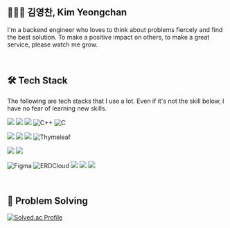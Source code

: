 ## 🏃🏻‍♂️ 김영찬, Kim Yeongchan </span>
I'm a backend engineer who loves to think about problems fiercely and find the best solution. To make a positive impact on others, to make a great service, please watch me grow.

<br>

## 🛠️ Tech Stack
The following are tech stacks that I use a lot. Even if it's not the skill below, I have no fear of learning new skills.

<img src="https://img.shields.io/badge/Java-007396?style=flat-square&logo=OpenJDK&logoColor=white"/> <img src="https://img.shields.io/badge/Spring-6DB33F?style=flat-square&logo=Spring&logoColor=white"/> <img src="https://img.shields.io/badge/Spring%20Boot-6DB33F?style=flat-square&logo=Spring%20Boot&logoColor=white"/> <img src="https://img.shields.io/badge/C++-00599C?style=flat-square&logo=C%2B%2B&logoColor=white" alt="C++" /> <img src="https://img.shields.io/badge/C-A8B9CC?style=flat-square&logo=C&logoColor=white" alt="C" />

<img src="https://img.shields.io/badge/HTML5-E34F26?style=flat-square&logo=html5&logoColor=white"/> <img src="https://img.shields.io/badge/CSS3-1572B6?style=flat-square&logo=css3&logoColor=white"/>
<img src="https://img.shields.io/badge/JavaScript-F7DF1E?style=flat-square&logo=javascript&logoColor=black"/> <img src="https://img.shields.io/badge/Thymeleaf-005F0F?style=flat-square&logo=thymeleaf&logoColor=white" alt="Thymeleaf" />

<img src="https://img.shields.io/badge/PostgreSQL-4169E1?style=flat-square&logo=postgresql&logoColor=white"/></a>
<img src="https://img.shields.io/badge/H2-004088?style=flat-square&logoColor=white"/></a>

<img src="https://img.shields.io/badge/Figma-F24E1E?style=flat-square&logo=figma&logoColor=white" alt="Figma" /> <img src="https://img.shields.io/badge/ERDCloud-041E42?style=flat-square&logoColor=white" alt="ERDCloud" />
<img src="https://img.shields.io/badge/Github-181717?style=flat-square&logo=github&logoColor=white"> <img src="https://img.shields.io/badge/Discord-5865F2?style=flat-square&logo=Discord&logoColor=white"> 
<img src="https://img.shields.io/badge/Notion-white?style=flat-square&logo=notion&logoColor=black">

<br>

## 🔑 Problem Solving
[![Solved.ac Profile](http://mazassumnida.wtf/api/v2/generate_badge?boj=hades)](https://solved.ac/hades/)
